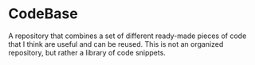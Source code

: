 # CodeBase
A repository that combines a set of different ready-made pieces of code that I think are useful and can be reused. This is not an organized repository, but rather a library of code snippets.
